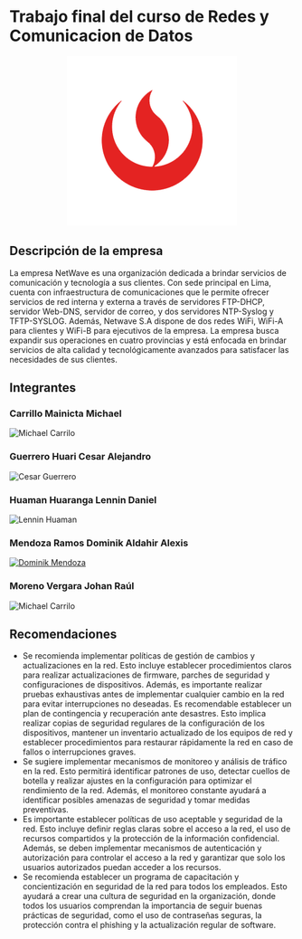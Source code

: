 # Trabajo final del curso de Redes y Comunicacion de Datos
<p align="center">
  <img src="https://github.com/BinaryCode-wave/Parcial/blob/main/imgs/UPC.png" alt="UPC">
</p>

## Descripción de la empresa
La empresa NetWave es una organización dedicada a brindar servicios de comunicación y tecnología a sus clientes. Con sede principal en Lima, cuenta con infraestructura de comunicaciones que le permite ofrecer servicios de red interna y externa a través de servidores FTP-DHCP, servidor Web-DNS, servidor de correo, y dos servidores NTP-Syslog y TFTP-SYSLOG. Además, Netwave S.A dispone de dos redes WiFi, WiFi-A para clientes y WiFi-B para ejecutivos de la empresa. La empresa busca expandir sus operaciones en cuatro provincias y está enfocada en brindar servicios de alta calidad y tecnológicamente avanzados para satisfacer las necesidades de sus clientes.

## Integrantes

### Carrillo Mainicta Michael 
![Michael Carrilo](https://github.com/NetWave-Redes/packet-tracer/blob/main/resources/imgs/contributors/Lennin.png)

### Guerrero Huari Cesar Alejandro
![Cesar Guerrero](https://github.com/NetWave-Redes/packet-tracer/blob/main/resources/imgs/contributors/Lennin.png)

### Huaman Huaranga Lennin Daniel
![Lennin Huaman](https://github.com/NetWave-Redes/packet-tracer/blob/main/resources/imgs/contributors/Lennin.png)


### Mendoza Ramos Dominik Aldahir Alexis
[![Dominik Mendoza](https://github.com/NetWave-Redes/packet-tracer/blob/main/resources/imgs/contributors/Dominik.png)](https://www.linkedin.com/in/dominik-mendoza-ramos-91496a224/)

### Moreno Vergara Johan Raúl  	
![Michael Carrilo](https://github.com/NetWave-Redes/packet-tracer/blob/mainresources//imgs/contributors/Lennin.png)


## Recomendaciones
- Se recomienda implementar políticas de gestión de cambios y actualizaciones en la red. Esto incluye establecer procedimientos claros para realizar actualizaciones de firmware, parches de seguridad y configuraciones de dispositivos. Además, es importante realizar pruebas exhaustivas antes de implementar cualquier cambio en la red para evitar interrupciones no deseadas.
Es recomendable establecer un plan de contingencia y recuperación ante desastres. Esto implica realizar copias de seguridad regulares de la configuración de los dispositivos, mantener un inventario actualizado de los equipos de red y establecer procedimientos para restaurar rápidamente la red en caso de fallos o interrupciones graves.
- Se sugiere implementar mecanismos de monitoreo y análisis de tráfico en la red. Esto permitirá identificar patrones de uso, detectar cuellos de botella y realizar ajustes en la configuración para optimizar el rendimiento de la red. Además, el monitoreo constante ayudará a identificar posibles amenazas de seguridad y tomar medidas preventivas.
- Es importante establecer políticas de uso aceptable y seguridad de la red. Esto incluye definir reglas claras sobre el acceso a la red, el uso de recursos compartidos y la protección de la información confidencial. Además, se deben implementar mecanismos de autenticación y autorización para controlar el acceso a la red y garantizar que solo los usuarios autorizados puedan acceder a los recursos.
- Se recomienda establecer un programa de capacitación y concientización en seguridad de la red para todos los empleados. Esto ayudará a crear una cultura de seguridad en la organización, donde todos los usuarios comprendan la importancia de seguir buenas prácticas de seguridad, como el uso de contraseñas seguras, la protección contra el phishing y la actualización regular de software.
